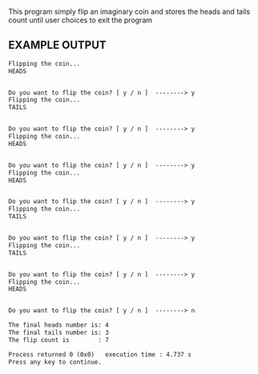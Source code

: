 This program simply flip an imaginary coin and stores the heads and tails count until user choices to exit the program

EXAMPLE OUTPUT
------------------------------------------------------------------------
```diff
Flipping the coin...
HEADS


Do you want to flip the coin? [ y / n ]  --------> y
Flipping the coin...
TAILS


Do you want to flip the coin? [ y / n ]  --------> y
Flipping the coin...
HEADS


Do you want to flip the coin? [ y / n ]  --------> y
Flipping the coin...
HEADS


Do you want to flip the coin? [ y / n ]  --------> y
Flipping the coin...
TAILS


Do you want to flip the coin? [ y / n ]  --------> y
Flipping the coin...
TAILS


Do you want to flip the coin? [ y / n ]  --------> y
Flipping the coin...
HEADS


Do you want to flip the coin? [ y / n ]  --------> n

The final heads number is: 4
The final tails number is: 3
The flip count is        : 7

Process returned 0 (0x0)   execution time : 4.737 s
Press any key to continue.
